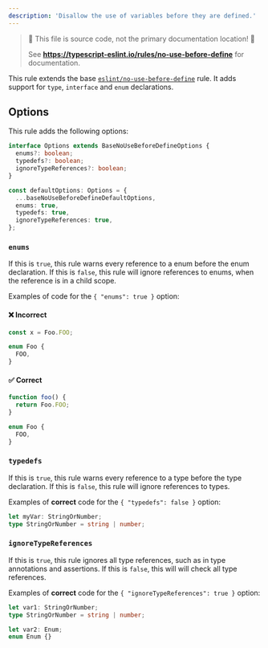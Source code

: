 ```yaml
---
description: 'Disallow the use of variables before they are defined.'
---
```


> 🛑 This file is source code, not the primary documentation location! 🛑
>
> See **https://typescript-eslint.io/rules/no-use-before-define** for documentation.

This rule extends the base [`eslint/no-use-before-define`](https://eslint.org/docs/rules/no-use-before-define) rule.
It adds support for `type`, `interface` and `enum` declarations.

## Options

This rule adds the following options:

```ts
interface Options extends BaseNoUseBeforeDefineOptions {
  enums?: boolean;
  typedefs?: boolean;
  ignoreTypeReferences?: boolean;
}

const defaultOptions: Options = {
  ...baseNoUseBeforeDefineDefaultOptions,
  enums: true,
  typedefs: true,
  ignoreTypeReferences: true,
};
```

### `enums`

If this is `true`, this rule warns every reference to a enum before the enum declaration.
If this is `false`, this rule will ignore references to enums, when the reference is in a child scope.

Examples of code for the `{ "enums": true }` option:

<!--tabs-->

#### ❌ Incorrect

```ts option='{ "enums": true }'
const x = Foo.FOO;

enum Foo {
  FOO,
}
```

#### ✅ Correct

```ts option='{ "enums": false }'
function foo() {
  return Foo.FOO;
}

enum Foo {
  FOO,
}
```

### `typedefs`

If this is `true`, this rule warns every reference to a type before the type declaration.
If this is `false`, this rule will ignore references to types.

Examples of **correct** code for the `{ "typedefs": false }` option:

```ts option='{ "typedefs": false }' showPlaygroundButton
let myVar: StringOrNumber;
type StringOrNumber = string | number;
```

### `ignoreTypeReferences`

If this is `true`, this rule ignores all type references, such as in type annotations and assertions.
If this is `false`, this will will check all type references.

Examples of **correct** code for the `{ "ignoreTypeReferences": true }` option:

```ts option='{ "ignoreTypeReferences": true }' showPlaygroundButton
let var1: StringOrNumber;
type StringOrNumber = string | number;

let var2: Enum;
enum Enum {}
```
